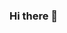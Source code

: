 ### Hi there 👋

<!--
**USERLIMA/USERLIMA** is a ✨ _special_ ✨ repository because its `README.md` (this file) appears on your GitHub profile.

Here are some ideas to get you started:

const aboutMe = {
   age: 22,
   state: "São Paulo",
   jobRole: "Web Developer" || "Full-Stack Developer" || "Data Analyst",
   firstJob: "WARNER BROS",
   currentCompanny: "YSSY",
   allocatedIn: "BRADESCO",
   technologiesUsedInWork: ["EXCEL", "VBA", "VBA_FROMS", "POWER_BI", "HTML", "CSS", "JavaScript", "Node.js", "GIT", "Express", "SQL", "PostmanAPI", "REACT.JS"],
   favoriteApiClient: "PostMan",
   hobbies: ["Study", "Play video game", "Code", "Watch series", "Skateboard"]
};
